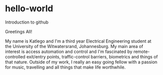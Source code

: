 # hello-world
Introduction to github

Greetings All!

My name is Katlego and I'm a third year Electrical Engineering student at the University of the Witwatersrand, Johannesburg. My main area of interest is access automation and control and I'm fascinated by remote-controlled exit/entry points, traffic-control barriers, biometrics and things of that nature. Outside of my work, I really an easy going fellow with a passion for music, travelling and all things that make life worthwhile.
